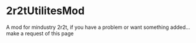 # 2r2tUtilitesMod
A mod for mindustry 2r2t, if you have a problem or want something added... make a request of this page
